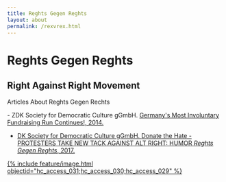 ```yaml
---
title: Reghts Gegen Reghts
layout: about
permalink: /rexvrex.html
---
```


# Reghts Gegen Reghts
## Right Against Right Movement

<p class="lead">Articles About Reghts Gegen Rechts</p>
- ZDK Society for Democratic Culture gGmbH. <a href="https://rechtsgegenrechts.de/?fbclid=IwZXh0bgNhZW0CMTAAAR3xPJ1v3tC_1ZCwJghEwpSM_w40b8zLKkatc06cICjwrK5h11Ev5ulyNWY_aem_OCv-4pLCy-2_-Ry56Fjn8Q"> Germany's Most Involuntary Fundraising Run Continues!, 2014.

- DK Society for Democratic Culture gGmbH. <a href="https://rechtsgegenrechts.de/donate-the-hate/"> Donate the Hate - PROTESTERS TAKE NEW TACK AGAINST ALT RIGHT: HUMOR *Reghts Gegen Reghts*, 2017.

{% include feature/image.html objectid="hc_access_031;hc_access_030;hc_access_029" %}